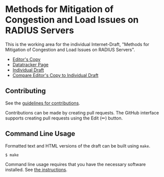 # Methods for Mitigation of Congestion and Load Issues on RADIUS Servers

This is the working area for the individual Internet-Draft, "Methods for Mitigation of Congestion and Load Issues on RADIUS Servers".

* [Editor's Copy](https://Janfred.github.io/draft-janfred-radext-radius-congestion-control/#go.draft-janfred-radext-radius-congestion-control.html)
* [Datatracker Page](https://datatracker.ietf.org/doc/draft-janfred-radext-radius-congestion-control)
* [Individual Draft](https://datatracker.ietf.org/doc/html/draft-janfred-radext-radius-congestion-control)
* [Compare Editor's Copy to Individual Draft](https://Janfred.github.io/draft-janfred-radext-radius-congestion-control/#go.draft-janfred-radext-radius-congestion-control.diff)


## Contributing

See the
[guidelines for contributions](https://github.com/Janfred/draft-janfred-radext-radius-congestion-control/blob/main/CONTRIBUTING.md).

Contributions can be made by creating pull requests.
The GitHub interface supports creating pull requests using the Edit (✏) button.


## Command Line Usage

Formatted text and HTML versions of the draft can be built using `make`.

```sh
$ make
```

Command line usage requires that you have the necessary software installed.  See
[the instructions](https://github.com/martinthomson/i-d-template/blob/main/doc/SETUP.md).

